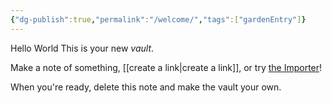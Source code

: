 ```yaml
---
{"dg-publish":true,"permalink":"/welcome/","tags":["gardenEntry"]}
---
```



Hello World
This is your new *vault*.

Make a note of something, [[create a link\|create a link]], or try [the Importer](https://help.obsidian.md/Plugins/Importer)!

When you're ready, delete this note and make the vault your own.
